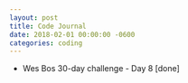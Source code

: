 ```yaml
---
layout: post
title: Code Journal
date: 2018-02-01 00:00:00 -0600
categories: coding
---
```


- Wes Bos 30-day challenge - Day 8 [done]
